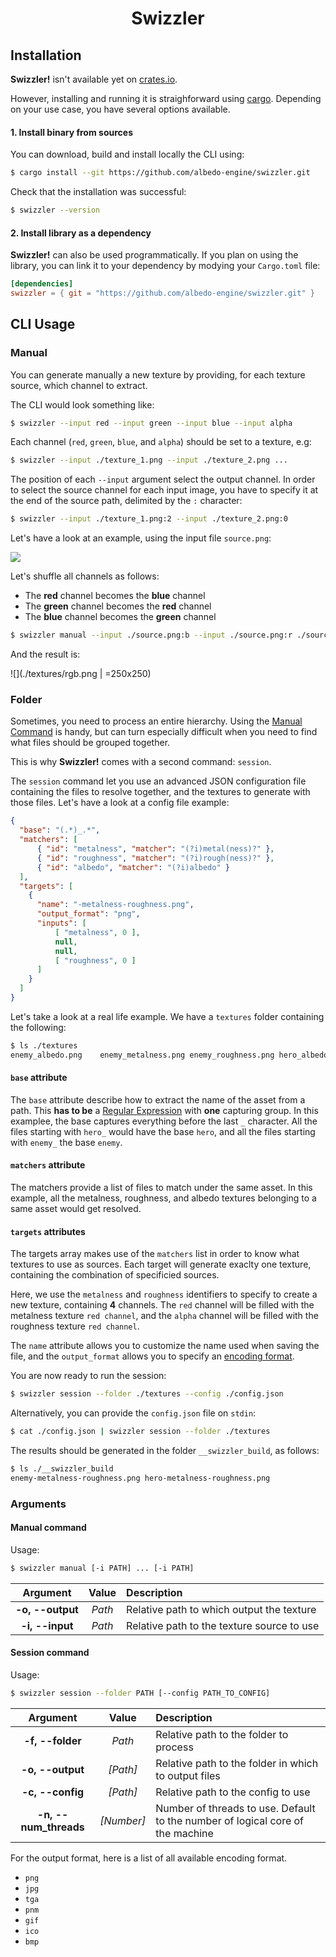 <h1 align="center">Swizzler</h1>

## Installation

**Swizzler!** isn't available yet on [crates.io](https://crates.io).

However, installing and running it is straighforward using [cargo](https://doc.rust-lang.org/cargo). Depending on your use case, you have several options
available.

#### 1. Install binary from sources

You can download, build and install locally the CLI using:

```sh
$ cargo install --git https://github.com/albedo-engine/swizzler.git
```

Check that the installation was successful:

```sh
$ swizzler --version
```

#### 2. Install library as a dependency

**Swizzler!** can also be used programmatically. If you plan on using the
library, you can link it to your dependency by modying your `Cargo.toml` file:

```toml
[dependencies]
swizzler = { git = "https://github.com/albedo-engine/swizzler.git" }
```
## CLI Usage

### Manual

You can generate manually a new texture by providing, for each texture source,
which channel to extract.

The CLI would look something like:

```sh
$ swizzler --input red --input green --input blue --input alpha
```

Each channel (`red`, `green`, `blue`, and `alpha`) should be set to a texture, e.g:

```sh
$ swizzler --input ./texture_1.png --input ./texture_2.png ...
```

The position of each `--input` argument select the output channel. In order to
select the source channel for each input image, you have to specify it at the
end of the source path, delimited by the `:` character:

```sh
$ swizzler --input ./texture_1.png:2 --input ./texture_2.png:0
```

Let's have a look at an example, using the input file `source.png`:

![](TODO)

Let's shuffle all channels as follows:
* The **red** channel becomes the **blue** channel
* The **green** channel becomes the **red** channel
* The **blue** channel becomes the **green** channel

```sh
$ swizzler manual --input ./source.png:b --input ./source.png:r ./source.png:g
```

And the result is:

![](./textures/rgb.png | =250x250)

### Folder

Sometimes, you need to process an entire hierarchy. Using the [Manual Command](#manual) is handy, but can turn especially difficult when you need
to find what files should be grouped together.

This is why **Swizzler!** comes with a second command: `session`.

The `session` command let you use an advanced JSON configuration file containing
the files to resolve together, and the textures to generate with those files. Let's
have a look at a config file example:

```json
{
  "base": "(.*)_.*",
  "matchers": [
      { "id": "metalness", "matcher": "(?i)metal(ness)?" },
      { "id": "roughness", "matcher": "(?i)rough(ness)?" },
      { "id": "albedo", "matcher": "(?i)albedo" }
  ],
  "targets": [
    {
      "name": "-metalness-roughness.png",
      "output_format": "png",
      "inputs": [
          [ "metalness", 0 ],
          null,
          null,
          [ "roughness", 0 ]
      ]
    }
  ]
}
```

Let's take a look at a real life example. We have a `textures` folder containing
the following:

```sh
$ ls ./textures
enemy_albedo.png    enemy_metalness.png enemy_roughness.png hero_albedo.png     hero_metalness.png  hero_roughness.png
```

#### `base` attribute

The `base` attribute describe how to extract the name of the asset from a path.
This **has to be** a [Regular Expression](https://en.wikipedia.org/wiki/Regular_expression) with **one** capturing group. In this examplee, the base
captures everything before the last `_` character. All the files starting with
`hero_` would have the base `hero`, and all the files starting with `enemy_` the
base `enemy`.

#### `matchers` attribute

The matchers provide a list of files to match under the same asset. In this
example, all the metalness, roughness, and albedo textures belonging to a same
asset would get resolved.

#### `targets` attributes

The targets array makes use of the `matchers` list in order to know what textures
to use as sources. Each target will generate exaclty one texture, containing the
combination of specificied sources.

Here, we use the `metalness` and `roughness` identifiers to specify to create
a new texture, containing **4** channels. The `red` channel will be filled with
the metalness texture `red channel`, and the `alpha` channel will be filled with
the roughness texture `red channel`.

The `name` attribute allows you to customize the name used when saving the file,
and the `output_format` allows you to specify an [encoding format](#arguments).

You are now ready to run the session:

```sh
$ swizzler session --folder ./textures --config ./config.json
```

Alternatively, you can provide the `config.json` file on `stdin`:

```sh
$ cat ./config.json | swizzler session --folder ./textures
```

The results should be generated in the folder `__swizzler_build`, as follows:

```sh
$ ls ./__swizzler_build
enemy-metalness-roughness.png hero-metalness-roughness.png
```

### Arguments

#### Manual command

Usage:

```sh
$ swizzler manual [-i PATH] ... [-i PATH]
```

|Argument|Value|Description|
|:--:|:--:|:--------------------|
|**-o, --output**|_Path_|Relative path to which output the texture|
|**-i, --input**|_Path_|Relative path to the texture source to use|

#### Session command

Usage:

```sh
$ swizzler session --folder PATH [--config PATH_TO_CONFIG]
```

|Argument|Value|Description|
|:--:|:--:|:--------------------|
|**-f, --folder**|_Path_|Relative path to the folder to process|
|**-o, --output**|_[Path]_|Relative path to the folder in which to output files|
|**-c, --config**|_[Path]_|Relative path to the config to use|
|**-n, --num_threads**|_[Number]_|Number of threads to use. Default to the number of logical core of the machine|

For the output format, here is a list of all available encoding format.

* `png`
* `jpg`
* `tga`
* `pnm`
* `gif`
* `ico`
* `bmp`
